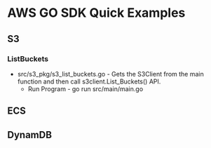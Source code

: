 # AWS GO SDK Quick Examples

## S3
### ListBuckets
* src/s3_pkg/s3_list_buckets.go - Gets the S3Client from the main function and then call s3client.List_Buckets() API.
  * Run Program - go run src/main/main.go

## ECS

## DynamDB

